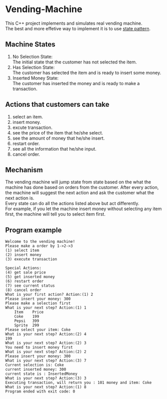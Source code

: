 # Vending-Machine
This C++ project implements and simulates real vending machine.  
The best and more effetive way to implement it is to use [state pattern](https://en.wikipedia.org/wiki/State_pattern).  
## Machine States
1. No Selection State:  
The initial state that the customer has not selected the item.  
2. Has Selection State:  
The customer has selected the item and is ready to insert some money.  
3. Inserted Money State:  
The customer has inserted the money and is ready to make a transaction.  
## Actions that customers can take
1. select an item.  
2. insert money.
3. excute transaction.
4. see the price of the item that he/she select.
5. see the amount of money that he/she insert.
6. restart order.
7. see all the information that he/she input.
8. cancel order.
## Mechanism
The vending machine will jump state from state based on the what the machine has done based on orders from the customer. After every action, the machine will suggest the next action and ask the customer what the next action is.     
Every state can do all the actions listed above but act differently.  
For example, if you let the machine insert money without selecting any item first, the machine will tell you to select item first.

## Program example
```
Welcome to the vending machine!
Please make a order by 1->2->3
(1) select item
(2) insert money
(3) execute transaction

Special Actions:
(4) get sale price
(5) get inserted money
(6) restart order
(7) see current status
(8) cancel order
What is your first action? Action:(1) 2
Please insert your money: 300
Please make a selection first
What is your next step? Action:(1) 1
	Item	Price
	Coke	199
	Pepsi	399
	Sprite	299
Please select your item: Coke
What is your next step? Action:(2) 4
199
What is your next step? Action:(2) 3
You need to insert money first
What is your next step? Action:(2) 2
Please insert your money: 300
What is your next step? Action:(3) 7
Current selection is: Coke
current inserted money: 300
current state is : InsertedMoney
What is your next step? Action:(3) 3
Executing transaction, will return you : 101 money and item: Coke
What is your next step? Action:(1) 8
Program ended with exit code: 0
```
